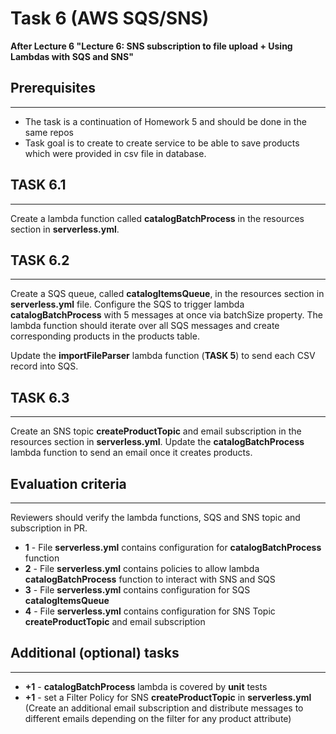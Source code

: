 # Task 6 (AWS SQS/SNS)

**After Lecture 6 "Lecture 6: SNS subscription to file upload + Using Lambdas with SQS and SNS"**

## Prerequisites
---

- The task is a continuation of Homework 5 and should be done in the same repos
- Task goal is to create to create service to be able to save products which were provided in csv file in database.


## TASK 6.1
---

Create a lambda function called **catalogBatchProcess** in the resources section in **serverless.yml**.

## TASK 6.2
---

Create a SQS queue, called **catalogItemsQueue**, in the resources section in **serverless.yml** file.
Configure the SQS to trigger lambda **catalogBatchProcess** with 5 messages at once via batchSize property.
The lambda function should iterate over all SQS messages and create corresponding products in the products table.

Update the **importFileParser** lambda function (**TASK 5**) to send each CSV record into SQS.


## TASK 6.3
---

Create an SNS topic **createProductTopic** and email subscription in the resources section in **serverless.yml**.
Update the **catalogBatchProcess** lambda function to send an email once it creates products.


## Evaluation criteria
---

Reviewers should verify the lambda functions, SQS and SNS topic and subscription in PR.
 
- **1** - File **serverless.yml** contains configuration for **catalogBatchProcess** function
- **2** - File **serverless.yml** contains policies to allow lambda **catalogBatchProcess** function to interact with SNS and SQS
- **3** - File **serverless.yml** contains configuration for SQS **catalogItemsQueue**
- **4** - File **serverless.yml** contains configuration for SNS Topic **createProductTopic** and email subscription


## Additional (optional) tasks
---

- **+1** - **catalogBatchProcess** lambda is covered by **unit** tests 
- **+1** - set a Filter Policy for SNS **createProductTopic** in **serverless.yml** (Create an additional email subscription and distribute messages to different emails depending on the filter for any product attribute)

